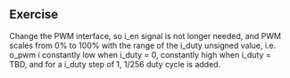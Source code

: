 
## Exercise ##
Change the PWM interface, so i_en signal is not longer needed, and PWM scales from 0% to 100%
with the range of the i_duty unsigned value, i.e. o_pwm i constantly low when i_duty = 0, 
constantly high when i_duty = TBD, and for a i_duty step of 1, 1/256 duty cycle is added.   
